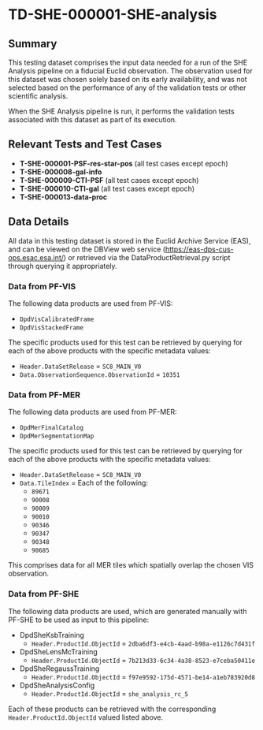 # TD-SHE-000001-SHE-analysis

## Summary

This testing dataset comprises the input data needed for a run of the SHE Analysis pipeline on a fiducial Euclid observation. The observation used for this dataset was chosen solely based on its early availability, and was not selected based on the performance of any of the validation tests or other scientific analysis.

When the SHE Analysis pipeline is run, it performs the validation tests associated with this dataset as part of its execution.

## Relevant Tests and Test Cases

* **T-SHE-000001-PSF-res-star-pos** (all test cases except epoch)
* **T-SHE-000008-gal-info**
* **T-SHE-000009-CTI-PSF** (all test cases except epoch)
* **T-SHE-000010-CTI-gal** (all test cases except epoch)
* **T-SHE-000013-data-proc**

## Data Details

All data in this testing dataset is stored in the Euclid Archive Service (EAS), and can be viewed on the DBView web service (https://eas-dps-cus-ops.esac.esa.int/) or retrieved via the DataProductRetrieval.py script through querying it appropriately.

### Data from PF-VIS

The following data products are used from PF-VIS:

* `DpdVisCalibratedFrame`
* `DpdVisStackedFrame`

The specific products used for this test can be retrieved by querying for each of the above products with the specific metadata values:

* `Header.DataSetRelease` = `SC8_MAIN_V0`
* `Data.ObservationSequence.ObservationId` = `10351`

### Data from PF-MER

The following data products are used from PF-MER:

* `DpdMerFinalCatalog`
* `DpdMerSegmentationMap`

The specific products used for this test can be retrieved by querying for each of the above products with the specific metadata values:

* `Header.DataSetRelease` = `SC8_MAIN_V0`
* `Data.TileIndex` = Each of the following:
  * `89671`
  * `90008`
  * `90009`
  * `90010`
  * `90346`
  * `90347`
  * `90348`
  * `90685`

This comprises data for all MER tiles which spatially overlap the chosen VIS observation.

### Data from PF-SHE

The following data products are used, which are generated manually with PF-SHE to be used as input to this pipeline:

* DpdSheKsbTraining
  * `Header.ProductId.ObjectId` = `2dba6df3-e4cb-4aad-b98a-e1126c7d431f`
* DpdSheLensMcTraining
  * `Header.ProductId.ObjectId` = `7b213d33-6c34-4a38-8523-e7ceba50411e`
* DpdSheRegaussTraining
  * `Header.ProductId.ObjectId` = `f97e9592-175d-4571-be14-a1eb783920d8`
* DpdSheAnalysisConfig
  * `Header.ProductId.ObjectId` = `she_analysis_rc_5`

Each of these products can be retrieved with the corresponding `Header.ProductId.ObjectId` valued listed above.
